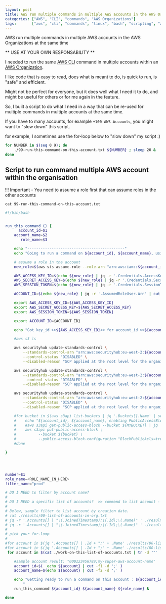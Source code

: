 ```yaml
---
layout: post
title: AWS run multiple commands in multiple AWS accounts in the AWS Organizations at the same time
categories: ["AWS", "CLI", "commands", "AWS Organizations"]
tags:       ["aws", "cli", "commands", "linux", "bash", "scripting", "aws organizations", "coding"]
---
```


AWS run multiple commands in multiple AWS accounts in the AWS Organizations at the same time

** USE AT YOUR OWN RESPONSABILITY **

I needed to run the same [AWS CLI](https://aws.amazon.com/cli/) command in multiple accounts within an [AWS Organization](https://aws.amazon.com/organizations/).

I like code that is easy to read, does what is meant to do, is quick to run, is "safe" and efficient.

Might not be perfect for everyone, but it does well what I need it to do, and might be useful for others or for me again in the feature.

So, I built a script to do what I need in a way that can be re-used for multiple commands in multiple accounts at the same time.

If you have to many accounts, for example `+100 AWS Accounts`, you might want to "slow down" this script.

for example, I sometimes use the for-loop below to "slow down" my script :)


```bash
for NUMBER in $(seq 0 9); do
    ./99-run-this-command-on-this-account.txt ${NUMBER} ; sleep 20 &
done
```



## Script to run command multiple AWS account within the organisation

!!! Important - You need to assume a role first that can assume roles in the other accounts


`cat 99-run-this-command-on-this-account.txt`

```bash
#!/bin/bash


run_this_command () {
      account_id=$1
    account_name=$2
       role_name=$3

    echo "--------------------------------------------"
    echo "Going to run a command on ${account_id}, ${account_name}, using the role: ${role_name}"

    # assume a role in the account
    new_role=$(aws sts assume-role --role-arn "arn:aws:iam::${account_id}:role/${role_name}" --role-session-name ${account_id}-${role_name})

    AWS_ACCESS_KEY_ID=$(echo ${new_role} | jq -r '.Credentials.AccessKeyId' )
    AWS_SECRET_ACCESS_KEY=$(echo ${new_role} | jq -r '.Credentials.SecretAccessKey' )
    AWS_SESSION_TOKEN=$(echo ${new_role} | jq -r '.Credentials.SessionToken' )

    ACCOUNT_ID=$(echo ${new_role} | jq -r '.AssumedRoleUser.Arn' | cut -f 5 -d ':')

    export AWS_ACCESS_KEY_ID=${AWS_ACCESS_KEY_ID}
    export AWS_SECRET_ACCESS_KEY=${AWS_SECRET_ACCESS_KEY}
    export AWS_SESSION_TOKEN=${AWS_SESSION_TOKEN}

    export ACCOUNT_ID={ACCOUNT_ID}

    echo "Got key_id >>${AWS_ACCESS_KEY_ID}<< for account_id >>${account_id}, ${account_name}<< "

    #aws s3 ls

    aws securityhub update-standards-control \
        --standards-control-arn "arn:aws:securityhub:eu-west-2:${account_id}:control/cis-aws-foundations-benchmark/v/1.2.0/1.13" \
        --control-status "DISABLED" \
        --disabled-reason "SCP applied at the root level for the organisation will block any root actions."

    aws securityhub update-standards-control \
        --standards-control-arn "arn:aws:securityhub:eu-west-2:${account_id}:control/cis-aws-foundations-benchmark/v/1.2.0/1.14" \
        --control-status "DISABLED" \
        --disabled-reason "SCP applied at the root level for the organisation will block any root actions."

    aws securityhub update-standards-control \
        --standards-control-arn "arn:aws:securityhub:eu-west-2:${account_id}:control/aws-foundational-security-best-practices/v/1.0.0/IAM.6" \
        --control-status "DISABLED" \
        --disabled-reason "SCP applied at the root level for the organisation will block any root actions."

    #for bucket in $(aws s3api list-buckets | jq '.Buckets[].Name' | sed s/'"'//g) ; do
    #    echo "${account_id}, ${account_name}, enabling PublicAccessBlockConfiguration for bucket: ${bucket}" ;
    #    #aws s3api get-public-access-block --bucket ${MYBUCKET} | jq '.PublicAccessBlockConfiguration' ;
    #    aws s3api put-public-access-block \
    #          --bucket ${bucket} \
    #          --public-access-block-configuration "BlockPublicAcls=true,IgnorePublicAcls=true,BlockPublicPolicy=true,RestrictPublicBuckets=true"
    #done

}




number=$1
role_name=<ROLE_NAME_IN_HERE>
filter_name="prod"

# DO I NEED to filter by account name?
#
# DO I NEED a specific list of accounts?  >> command to list account - 'aws organizations list-accounts'
#
# Below, sample filter to list account by creation date.
# cat ./results/00-list-of-accounts-in-org.txt
# jq -r '.Accounts[] | "\(.JoinedTimestamp);\(.Id);\(.Name)" ' ./results/00-list-of-accounts-in-org.txt  | sort | grep '2022-03' | awk -F ';' '{print $2 ";" $3}'
# jq -r '.Accounts[] | "\(.JoinedTimestamp);\(.Id);\(.Name)" ' ./results/00-list-of-accounts-in-org.txt  | sort | grep '2022-03' | awk -F ';' '{print $2 ";" $3}' > work-on-this-list-of-accounts.txt
#
# pick your for-loop
#
#for account in $(jq '.Accounts[] | .Id + ";" + .Name' ./results/00-list-of-accounts-in-org.txt | tr -d '"' | sort | grep ^${number} | grep -v ${filter_name} ); do
#for account in $(jq '.Accounts[] | .Id + ";" + .Name' ./results/00-list-of-accounts-in-org.txt | tr -d '"' | sort | grep ^${number} ); do
 for account in $(cat ./work-on-this-list-of-acocunts.txt | tr -d '"' | sort | grep ^${number} ); do

    #sample account result: "000123456789;my-super-aws-account-name"
    account_id=$(  echo ${account} | cut -f1 -d ';' )
    account_name=$(echo ${account} | cut -f2 -d ';' )

    echo "Getting ready to run a command on this account : ${account_id}; ${account_name}
        "
    run_this_command ${account_id} ${account_name} ${role_name} &

done

```
